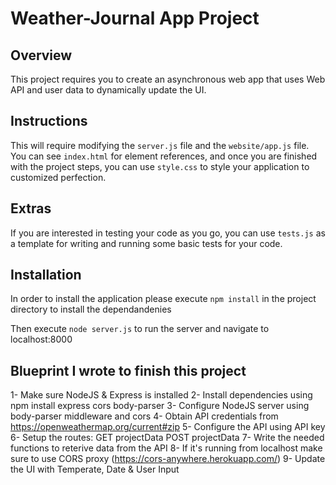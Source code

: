 # Weather-Journal App Project

## Overview
This project requires you to create an asynchronous web app that uses Web API and user data to dynamically update the UI. 

## Instructions
This will require modifying the `server.js` file and the `website/app.js` file. You can see `index.html` for element references, and once you are finished with the project steps, you can use `style.css` to style your application to customized perfection.

## Extras
If you are interested in testing your code as you go, you can use `tests.js` as a template for writing and running some basic tests for your code.


## Installation
In order to install the application please execute `npm install` in the project directory to install the dependandenies 

Then execute `node server.js` to run the server and navigate to localhost:8000

## Blueprint I wrote to finish this project
1- Make sure NodeJS & Express is installed
2- Install dependencies using  npm install express cors body-parser
3- Configure NodeJS server using body-parser middleware and cors
4- Obtain API credentials from https://openweathermap.org/current#zip
5- Configure the API using API key
6- Setup the routes:
	GET projectData
	POST projectData
7- Write the needed functions to reterive data from the API
8- If it's running from localhost make sure to use CORS proxy (https://cors-anywhere.herokuapp.com/) 
9- Update the UI with Temperate, Date & User Input
